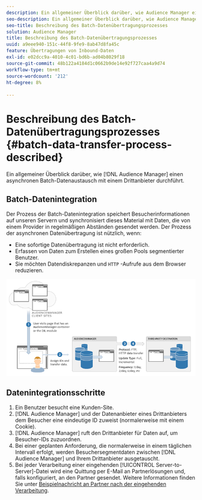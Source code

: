 ```yaml
---
description: Ein allgemeiner Überblick darüber, wie Audience Manager einen asynchronen Batch-Datenaustausch mit einem Drittanbieter durchführt.
seo-description: Ein allgemeiner Überblick darüber, wie Audience Manager einen asynchronen Batch-Datenaustausch mit einem Drittanbieter durchführt.
seo-title: Beschreibung des Batch-Datenübertragungsprozesses
solution: Audience Manager
title: Beschreibung des Batch-Datenübertragungsprozesses
uuid: a9eee940-151c-44f8-9fe9-8ab47d8fa45c
feature: Übertragungen von Inbound-Daten
exl-id: e02dcc9a-4010-4c01-bd6b-ad04b8029f18
source-git-commit: 48b122a4184d1c0662b9de14e92f727caa4a9d74
workflow-type: tm+mt
source-wordcount: '212'
ht-degree: 8%

---
```


# Beschreibung des Batch-Datenübertragungsprozesses {#batch-data-transfer-process-described}

Ein allgemeiner Überblick darüber, wie [!DNL Audience Manager] einen asynchronen Batch-Datenaustausch mit einem Drittanbieter durchführt.

## Batch-Datenintegration

<!-- c_async.xml -->

Der Prozess der Batch-Datenintegration speichert Besucherinformationen auf unseren Servern und synchronisiert dieses Material mit Daten, die von einem Provider in regelmäßigen Abständen gesendet werden. Der Prozess der asynchronen Datenübertragung ist nützlich, wenn:

* Eine sofortige Datenübertragung ist nicht erforderlich.
* Erfassen von Daten zum Erstellen eines großen Pools segmentierter Benutzer.
* Sie möchten Datendiskrepanzen und `HTTP` -Aufrufe aus dem Browser reduzieren.

![](assets/s2s_70.png)

## Datenintegrationsschritte

1. Ein Benutzer besucht eine Kunden-Site.
1. [!DNL Audience Manager] und der Datenanbieter eines Drittanbieters dem Besucher eine eindeutige ID zuweist (normalerweise mit einem Cookie).
1. [!DNL Audience Manager] ruft den Drittanbieter für Daten auf, um Besucher-IDs zuzuordnen.
1. Bei einer geplanten Anforderung, die normalerweise in einem täglichen Intervall erfolgt, werden Besuchersegmentdaten zwischen [!DNL Audience Manager] und Ihrem Drittanbieter ausgetauscht.
1. Bei jeder Verarbeitung einer eingehenden [!UICONTROL Server-to-Server]-Datei wird eine Quittung per E-Mail an Partnerlösungen und, falls konfiguriert, an den Partner gesendet. Weitere Informationen finden Sie unter [Beispielnachricht an Partner nach der eingehenden Verarbeitung](../../../integration/sending-audience-data/batch-data-transfer-explained/inbound-receipt-message.md).
